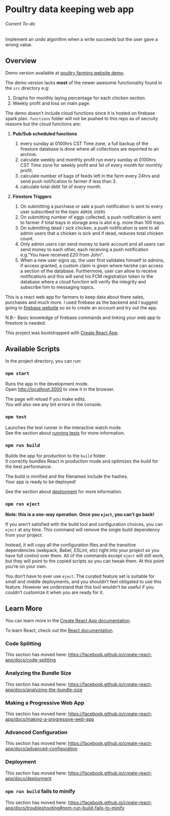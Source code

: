 # Poultry data keeping web app

###### Current To-do
Implement an undo algorithm when a write succeeds but the user gave a wrong value.

## Overview

Demo version available at [poultry farming website demo](https://poultryfarmdummy.web.app/).

The demo version lacks **most** of the newer awesome functionality found in the `src` directory e.g:
1. Graphs for monthly laying percentage for each chicken section.
1. Weekly profit and loss on main page.


The demo doesn't include cloud functions since it is hosted on firebase spark plan. `functions` folder will not be pushed to this repo as of secruity reasons but the cloud functions are:
1. **Pub/Sub scheduled functions**
    
    1. every sunday at 0100hrs CST Time zone, a full backup of the firestore database is done where all collections are exported to an archive.
    1. calculate weekly and monthly profit run every sunday at 0100hrs CST Time zone for weekly profit and 1st of every month for monthly profit.
    1. calculate number of bags of feeds left in the farm every 24hrs and send push notification to farmer if less than 3.
    1. calculate total debt 1st of every month.
1. **Firestore Triggers**

    1. On submitting a purchase or sale a push notification is sent to every user subscribed to the topic `ADMIN_USERS`
    1. On submitting number of eggs collected, a push notification is sent to farmer if total trays in storage area is alot e.g. more than 100 trays.
    1. On submitting dead / sick chicken, a push notification is sent to all admin users that a chicken is sick and if dead, reduces total chicken count.
    1. Only admin users can send money to bank account and all users can send money to each other, each receiving a push notification e.g."You have received £20 from John".
    1. When a new user signs up, the user first validates himself to admins, if access granted, a custom claim is given where he/she can access a section of the database. Furthermore, user can allow to receive notifications and this will send his FCM registration token to the database where a cloud function will verify the integrity and subscribe him to messaging topics.

This is a react web app for farmers to keep data about there sales, purchases and much more. I used firebase as the backend and I suggest going to [firebase website](https://firebase.google.com/) so as to create an account and try out the app.

N.B:- Basic knowledge of firebase commands and linking your web app to firestore is needed.


This project was bootstrapped with [Create React App](https://github.com/facebook/create-react-app).

## Available Scripts

In the project directory, you can run:

### `npm start`

Runs the app in the development mode.<br />
Open [http://localhost:3000](http://localhost:3000) to view it in the browser.

The page will reload if you make edits.<br />
You will also see any lint errors in the console.

### `npm test`

Launches the test runner in the interactive watch mode.<br />
See the section about [running tests](https://facebook.github.io/create-react-app/docs/running-tests) for more information.

### `npm run build`

Builds the app for production to the `build` folder.<br />
It correctly bundles React in production mode and optimizes the build for the best performance.

The build is minified and the filenames include the hashes.<br />
Your app is ready to be deployed!

See the section about [deployment](https://facebook.github.io/create-react-app/docs/deployment) for more information.

### `npm run eject`

**Note: this is a one-way operation. Once you `eject`, you can’t go back!**

If you aren’t satisfied with the build tool and configuration choices, you can `eject` at any time. This command will remove the single build dependency from your project.

Instead, it will copy all the configuration files and the transitive dependencies (webpack, Babel, ESLint, etc) right into your project so you have full control over them. All of the commands except `eject` will still work, but they will point to the copied scripts so you can tweak them. At this point you’re on your own.

You don’t have to ever use `eject`. The curated feature set is suitable for small and middle deployments, and you shouldn’t feel obligated to use this feature. However we understand that this tool wouldn’t be useful if you couldn’t customize it when you are ready for it.

## Learn More

You can learn more in the [Create React App documentation](https://facebook.github.io/create-react-app/docs/getting-started).

To learn React, check out the [React documentation](https://reactjs.org/).

### Code Splitting

This section has moved here: https://facebook.github.io/create-react-app/docs/code-splitting

### Analyzing the Bundle Size

This section has moved here: https://facebook.github.io/create-react-app/docs/analyzing-the-bundle-size

### Making a Progressive Web App

This section has moved here: https://facebook.github.io/create-react-app/docs/making-a-progressive-web-app

### Advanced Configuration

This section has moved here: https://facebook.github.io/create-react-app/docs/advanced-configuration

### Deployment

This section has moved here: https://facebook.github.io/create-react-app/docs/deployment

### `npm run build` fails to minify

This section has moved here: https://facebook.github.io/create-react-app/docs/troubleshooting#npm-run-build-fails-to-minify
